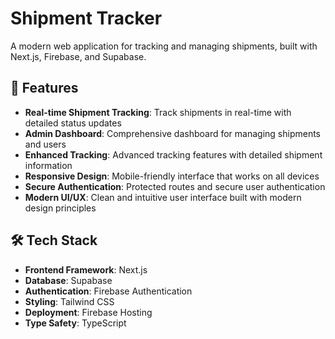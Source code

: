 # Shipment Tracker

A modern web application for tracking and managing shipments, built with Next.js, Firebase, and Supabase.

## 🚀 Features

- **Real-time Shipment Tracking**: Track shipments in real-time with detailed status updates
- **Admin Dashboard**: Comprehensive dashboard for managing shipments and users
- **Enhanced Tracking**: Advanced tracking features with detailed shipment information
- **Responsive Design**: Mobile-friendly interface that works on all devices
- **Secure Authentication**: Protected routes and secure user authentication
- **Modern UI/UX**: Clean and intuitive user interface built with modern design principles

## 🛠️ Tech Stack

- **Frontend Framework**: Next.js
- **Database**: Supabase
- **Authentication**: Firebase Authentication
- **Styling**: Tailwind CSS
- **Deployment**: Firebase Hosting
- **Type Safety**: TypeScript
